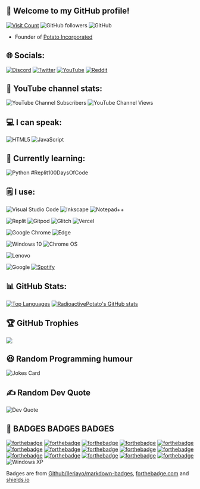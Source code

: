 ## 👀 Welcome to my GitHub profile!

[![Visit Count](https://visitcount.itsvg.in/api?id=RadioactivePotato&icon=2&color=9)](https://visitcount.itsvg.in)
![GitHub followers](https://img.shields.io/github/followers/RadioactivePotato?style=social)
![GitHub](https://img.shields.io/badge/github-%23121011.svg?style=for-the-badge&logo=github&logoColor=white)

- Founder of [Potato Incorporated](https://github.com/Potato-Incorporated)

## 🌐 Socials:
[![Discord](https://img.shields.io/badge/Discord-%235865F2.svg?style=for-the-badge&logo=discord&logoColor=white)](https://discordapp.com/users/1007668866731757671)
[![Twitter](https://img.shields.io/badge/Twitter-%231DA1F2.svg?style=for-the-badge&logo=Twitter&logoColor=white)](https://twitter.com/RadioactiveP724)
[![YouTube](https://img.shields.io/badge/YouTube-%23FF0000.svg?style=for-the-badge&logo=YouTube&logoColor=white)](https://youtube.com/@radioactive.potato) 
[![Reddit](https://img.shields.io/badge/Reddit-%23FF4500.svg?style=for-the-badge&logo=Reddit&logoColor=white)](https://reddit.com/u/FuzzyFanta724)

## 🎥 YouTube channel stats:
![YouTube Channel Subscribers](https://img.shields.io/youtube/channel/subscribers/UCNvTYoeig9zcDVLlZuW4KjA?style=social)
![YouTube Channel Views](https://img.shields.io/youtube/channel/views/UCNvTYoeig9zcDVLlZuW4KjA?style=social) 

## 💻 I can speak:
![HTML5](https://img.shields.io/badge/html5-%23E34F26.svg?style=for-the-badge&logo=html5&logoColor=white)
![JavaScript](https://img.shields.io/badge/javascript-%23323330.svg?style=for-the-badge&logo=javascript&logoColor=%23F7DF1E)

## ‍🏫 Currently learning:
![Python](https://img.shields.io/badge/python-3670A0?style=for-the-badge&logo=python&logoColor=ffdd54) #Replit100DaysOfCode

## 🗒 I use:
![Visual Studio Code](https://img.shields.io/badge/Visual%20Studio%20Code-0078d7.svg?style=for-the-badge&logo=visual-studio-code&logoColor=white)
![Inkscape](https://img.shields.io/badge/Inkscape-e0e0e0?style=for-the-badge&logo=inkscape&logoColor=080A13)
![Notepad++](https://img.shields.io/badge/Notepad++-90E59A.svg?style=for-the-badge&logo=notepad%2b%2b&logoColor=black)

![Replit](https://img.shields.io/badge/Replit-DD1200?style=for-the-badge&logo=Replit&logoColor=white)
![Gitpod](https://img.shields.io/badge/gitpod-f06611.svg?style=for-the-badge&logo=gitpod&logoColor=white)
![Glitch](https://img.shields.io/badge/glitch-%233333FF.svg?style=for-the-badge&logo=glitch&logoColor=white)
![Vercel](https://img.shields.io/badge/vercel-%23000000.svg?style=for-the-badge&logo=vercel&logoColor=white)

![Google Chrome](https://img.shields.io/badge/Google%20Chrome-4285F4?style=for-the-badge&logo=GoogleChrome&logoColor=white)
![Edge](https://img.shields.io/badge/Edge-0078D7?style=for-the-badge&logo=Microsoft-edge&logoColor=white)

![Windows 10](https://img.shields.io/badge/Windows-0078D6?style=for-the-badge&logo=windows&logoColor=white)
![Chrome OS](https://img.shields.io/badge/chrome%20os-3d89fc?style=for-the-badge&logo=google%20chrome&logoColor=white)

![Lenovo](https://img.shields.io/badge/lenovo-E2231A?style=for-the-badge&logo=lenovo&logoColor=white)

![Google](https://img.shields.io/badge/google-4285F4?style=for-the-badge&logo=google&logoColor=white)
[![Spotify](https://img.shields.io/badge/Spotify-1ED760?style=for-the-badge&logo=spotify&logoColor=white)](https://open.spotify.com/user/z9ijbu7b06cspshlalll571mh)


## 📊 GitHub Stats:
[![Top Languages](https://github-readme-stats.vercel.app/api/top-langs/?username=RadioactivePotato&theme=gotham&show_icons=true)](https://github.com/anuraghazra/github-readme-stats)
[![RadioactivePotato's GitHub stats](https://github-readme-stats.vercel.app/api?username=RadioactivePotato&theme=gotham&show_icons=true)](https://github.com/anuraghazra/github-readme-stats)

## 🏆 GitHub Trophies
![](https://github-profile-trophy.vercel.app/?username=RadioactivePotato&theme=onedark&no-frame=false&no-bg=false&margin-w=4)

## 😆 Random Programming humour
![Jokes Card](https://readme-jokes.vercel.app/api?hideBorder&theme=cobalt&qColor=%23944bcc&aColor=%23bbdb51)

## ✍️ Random Dev Quote
![Dev Quote](https://quotes-github-readme.vercel.app/api?type=horizontal&theme=tokyonight)

## 🚩 BADGES BADGES BADGES
[![forthebadge](https://forthebadge.com/images/badges/powered-by-electricity.svg)](https://forthebadge.com)
[![forthebadge](https://forthebadge.com/images/badges/built-with-love.svg)](https://forthebadge.com)
[![forthebadge](https://forthebadge.com/images/badges/uses-badges.svg)](https://forthebadge.com)
[![forthebadge](https://forthebadge.com/images/badges/made-with-markdown.svg)](https://forthebadge.com)
[![forthebadge](https://forthebadge.com/images/badges/contains-cat-gifs.svg)](https://forthebadge.com)
[![forthebadge](https://forthebadge.com/images/badges/ctrl-c-ctrl-v.svg)](https://forthebadge.com)
[![forthebadge](https://forthebadge.com/images/badges/you-didnt-ask-for-this.svg)](https://forthebadge.com)
[![forthebadge](https://forthebadge.com/images/badges/powered-by-jeffs-keyboard.svg)](https://forthebadge.com)
[![forthebadge](https://forthebadge.com/images/badges/not-a-bug-a-feature.svg)](https://forthebadge.com)
[![forthebadge](https://forthebadge.com/images/badges/for-robots.svg)](https://forthebadge.com)
[![forthebadge](https://forthebadge.com/images/badges/designed-in-etch-a-sketch.svg)](https://forthebadge.com)
[![forthebadge](https://forthebadge.com/images/badges/built-with-grammas-recipe.svg)](https://forthebadge.com)
[![forthebadge](https://forthebadge.com/images/badges/as-seen-on-tv.svg)](https://forthebadge.com)
[![forthebadge](https://forthebadge.com/images/badges/built-by-developers.svg)](https://forthebadge.com)
[![forthebadge](https://forthebadge.com/images/badges/0-percent-optimized.svg)](https://forthebadge.com)
![Windows XP](https://img.shields.io/badge/Windows%20xp-003399?style=for-the-badge&logo=windowsxp&logoColor=white)

Badges are from [Github/Ileriayo/markdown-badges](https://github.com/Ileriayo/markdown-badges), [forthebadge.com](https://forthebadge.com) and [shields.io](https://shields.io)
